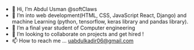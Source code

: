 - 👋 Hi, I’m Abdul Usman @softClaws
- 👀 I’m into web development(HTML, CSS, JavaScript React, Django) and machine Learning (python, tensorflow, keras library and  pandas library).
- 🌱 I’m a final year student of  Computer engineering
- 💞️ I’m looking to collaborate on projects and get hired !
- 📫 How to reach me ... uabdulkadir06@gmail.com


<!---
softClaws/softClaws is a ✨ special ✨ repository because its `README.md` (this file) appears on your GitHub profile.
You can click the Preview link to take a look at your changes.
--->
